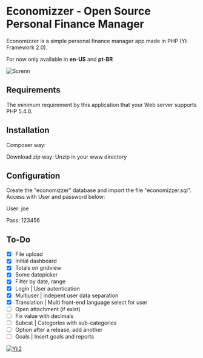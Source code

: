 Economizzer - Open Source Personal Finance Manager
=================================


Economizzer is a simple personal finance manager app made in PHP (Yii Framework 2.0).

For now only available in **en-US** and **pt-BR**

![Screnn](https://raw.github.com/gugoan/economizzer/master/web/images/screen.png)



Requirements
------------

The minimum requirement by this application that your Web server supports PHP 5.4.0.


Installation
------------

Composer way:

Download zip way: Unzip in your www directory


Configuration
-------------

Create the "economizzer" database and import the file "economizzer.sql".
Access with User and password below:

User: joe

Pass: 123456


To-Do 
------

- [x] File upload
- [x] Initial dashboard
- [x] Totals on gridview
- [x] Some datepicker
- [x] Filter by date, range
- [x] Login | User autentication
- [x] Multiuser | indepent user data separation
- [x] Translation | Multi front-end language select for user
- [ ] Open attachment (if exist)
- [ ] Fix value with decimals
- [ ] Subcat | Categories with sub-categories
- [ ] Option after a release, add another
- [ ] Goals | Insert goals and reports 

[![Yii2](https://img.shields.io/badge/Powered_by-Yii_Framework-green.svg?style=flat)](http://www.yiiframework.com/)
